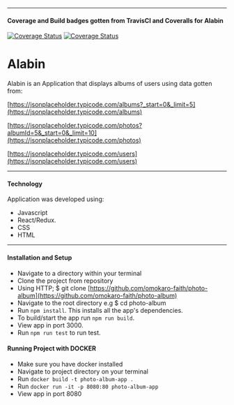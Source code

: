 ***
#### Coverage and Build badges gotten from TravisCI and Coveralls for Alabin

[![Coverage Status](https://coveralls.io/repos/github/omokaro-faith/photo-album/badge.svg?branch=develop)](https://coveralls.io/github/omokaro-faith/photo-album?branch=develop)
[![Coverage Status](https://travis-ci.org/omokaro-faith/photo-album.svg?branch=develop)](https://travis-ci.org/omokaro-faith/photo-album.svg?branch=develop)

# Alabin
Alabin is an Application that displays albums of users using data gotten from:

[https://jsonplaceholder.typicode.com/albums?_start=0&_limit=5](https://jsonplaceholder.typicode.com/albums)

[https://jsonplaceholder.typicode.com/photos?albumId=5&_start=0&_limit=10](https://jsonplaceholder.typicode.com/photos)

[https://jsonplaceholder.typicode.com/users](https://jsonplaceholder.typicode.com/users)


***
#### Technology
Application was developed using:
- Javascript
- React/Redux.
- CSS
- HTML


***
#### Installation and Setup
- Navigate to a directory within your terminal
- Clone the project from repository
- Using HTTP; $ git clone [https://github.com/omokaro-faith/photo-album](https://github.com/omokaro-faith/photo-album)
- Navigate to the root directory e.g $ cd photo-album
- Run `npm install`. This installs all the app's dependencies.
- To build/start the app run `npm run build`.
- View app in port 3000.
- Run `npm run test` to run test.

#### Running Project with DOCKER
- Make sure you have docker installed
- Navigate to project directory on your terminal
- Run `docker build -t photo-album-app .`
- Run `docker run -it -p 8080:80 photo-album-app`
- View app in port 8080
